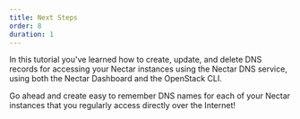 ```yaml
---
title: Next Steps
order: 8
duration: 1
---
```


In this tutorial you've learned how to create, update, and delete DNS records for
accessing your Nectar instances using the Nectar DNS service, using both the Nectar 
Dashboard and the OpenStack CLI.

Go ahead and create easy to remember DNS names for each of your Nectar
instances that you regularly access directly over the Internet!
